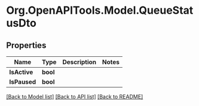 # Org.OpenAPITools.Model.QueueStatusDto

## Properties

Name | Type | Description | Notes
------------ | ------------- | ------------- | -------------
**IsActive** | **bool** |  | 
**IsPaused** | **bool** |  | 

[[Back to Model list]](../../README.md#documentation-for-models) [[Back to API list]](../../README.md#documentation-for-api-endpoints) [[Back to README]](../../README.md)

